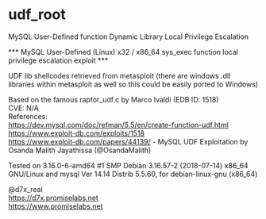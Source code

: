 # udf_root
MySQL User-Defined function Dynamic Library Local Privilege Escalation

*** MySQL User-Defined (Linux) x32 / x86_64 sys_exec function local privilege escalation exploit *** 

  
UDF lib shellcodes retrieved from metasploit 
(there are windows .dll libraries within metasploit as well so this could be easily ported to Windows) 

Based on the famous raptor_udf.c by Marco Ivaldi (EDB ID: 1518)  
CVE: N/A  
References:  
https://dev.mysql.com/doc/refman/5.5/en/create-function-udf.html  
https://www.exploit-db.com/exploits/1518  
https://www.exploit-db.com/papers/44139/ - MySQL UDF Exploitation by Osanda Malith Jayathissa (@OsandaMalith)  

Tested on 3.16.0-6-amd64 #1 SMP Debian 3.16.57-2 (2018-07-14) x86_64 GNU/Linux and mysql  Ver 14.14 Distrib 5.5.60, for debian-linux-gnu (x86_64)

@d7x_real  
https://d7x.promiselabs.net  
https://www.promiselabs.net  
